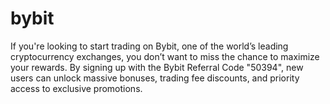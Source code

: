 # bybit
If you're looking to start trading on Bybit, one of the world’s leading cryptocurrency exchanges, you don’t want to miss the chance to maximize your rewards. By signing up with the Bybit Referral Code "50394", new users can unlock massive bonuses, trading fee discounts, and priority access to exclusive promotions.
